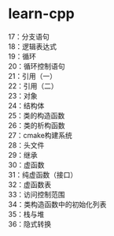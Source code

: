# learn-cpp

17：分支语句<br>
18：逻辑表达式<br>
19：循环<br>
20：循环控制语句<br>
21：引用（一）<br>
22：引用（二）<br>
23：对象<br>
24：结构体<br>
25：类的构造函数<br>
26：类的析构函数<br>
27：cmake构建系统<br>
28：头文件<br>
29：继承<br>
30：虚函数<br>
31：纯虚函数（接口）<br>
32：虚函数表<br>
33：访问控制范围<br>
34：类构造函数中的初始化列表<br>
35：栈与堆<br>
36：隐式转换<br>
